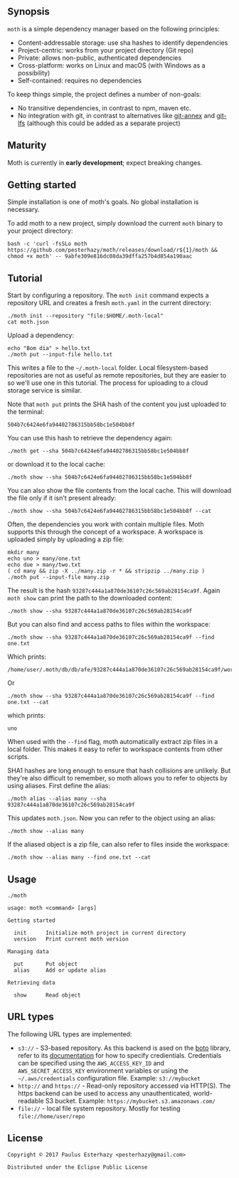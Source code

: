 ## Synopsis

`moth` is a simple dependency manager based on the following principles:

- Content-addressable storage: use sha hashes to identify dependencies
- Project-centric: works from your project directory (Git repo)
- Private: allows non-public, authenticated dependencies
- Cross-platform: works on Linux and macOS (with Windows as a possibility)
- Self-contained: requires no dependencies

To keep things simple, the project defines a number of non-goals:

- No transitive dependencies, in contrast to npm, maven etc.
- No integration with git, in contrast to alternatives like [git-annex](https://git-annex.branchable.com/) and [git-lfs](https://git-lfs.github.com/) (although this could be added as a separate project)

## Maturity

Moth is currently in **early development**; expect breaking changes.

## Getting started

Simple installation is one of moth's goals. No global installation is necessary.

To add moth to a new project, simply download the current `moth` binary to your project directory:

```
bash -c 'curl -fsSLo moth https://github.com/pesterhazy/moth/releases/download/r${1}/moth && chmod +x moth' -- 9abfe309e816dc08da39dffa257b4d854a190aac
```

## Tutorial

Start by configuring a repository. The `moth init` command expects a repository URL and creates a fresh `moth.yaml` in the current directory:

```shell
./moth init --repository "file:$HOME/.moth-local"
cat moth.json
```

Upload a dependency:

```shell
echo "Bom dia" > hello.txt
./moth put --input-file hello.txt
```

This writes a file to the `~/.moth-local` folder. Local filesystem-based repositories are not as useful as remote repositories, but they are easier to so we'll use one in this tutorial. The process for uploading to a cloud storage service is similar.

Note that `moth put` prints the SHA hash of the content you just uploaded to the terminal:

```
504b7c6424e6fa94402786315bb58bc1e504bb8f
```

You can use this hash to retrieve the dependency again:

```shell
./moth get --sha 504b7c6424e6fa94402786315bb58bc1e504bb8f
```

or download it to the local cache:

```shell
./moth show --sha 504b7c6424e6fa94402786315bb58bc1e504bb8f
```

You can also show the file contents from the local cache. This will download the file only if it isn't present already:

```shell
./moth show --sha 504b7c6424e6fa94402786315bb58bc1e504bb8f --cat
```

Often, the dependencies you work with contain multiple files. Moth supports this through the concept of a workspace. A workspace is uploaded simply by uploading a zip file:

```shell
mkdir many
echo uno > many/one.txt
echo due > many/two.txt
( cd many && zip -X ../many.zip -r * && stripzip ../many.zip )
./moth put --input-file many.zip
```

The result is the hash `93287c444a1a870de36107c26c569ab28154ca9f`. Again `moth show` can print the path to the downloaded content:

```shell
./moth show --sha 93287c444a1a870de36107c26c569ab28154ca9f
```

But you can also find and access paths to files within the workspace:

```shell
./moth show --sha 93287c444a1a870de36107c26c569ab28154ca9f --find one.txt
```

Which prints:

```
/home/user/.moth/db/db/afe/93287c444a1a870de36107c26c569ab28154ca9f/workspace/one.txt
```

Or

```shell
./moth show --sha 93287c444a1a870de36107c26c569ab28154ca9f --find one.txt --cat
```

which prints:

```
uno
```

When used with the `--find` flag, moth automatically extract zip files in a local folder. This makes it easy to refer to workspace contents from other scripts.

SHA1 hashes are long enough to ensure that hash collisions are unlikely. But they're also difficult to remember, so moth allows you to refer to objects by using aliases. First define the alias:

```shell
./moth alias --alias many --sha 93287c444a1a870de36107c26c569ab28154ca9f
```

This updates `moth.json`. Now you can refer to the object using an alias:

```shell
./moth show --alias many
```

If the aliased object is a zip file, can also refer to files inside the workspace:

```shell
./moth show --alias many --find one.txt --cat
```

## Usage

```
./moth
```

```
usage: moth <command> [args]

Getting started

  init      Initialize moth project in current directory
  version   Print current moth version

Managing data

  put       Put object
  alias     Add or update alias

Retrieving data

  show      Read object
```

## URL types

The following URL types are implemented:

- `s3://` - S3-based repository. As this backend is ased on the [boto](https://github.com/boto/boto3) library, refer to its [documentation](http://boto3.readthedocs.io/en/latest/guide/configuration.html) for how to specify credientials. Credentials can be specified using the `AWS_ACCESS_KEY_ID` and `AWS_SECRET_ACCESS_KEY` environment variables or using the `~/.aws/credentials` configuration file. Example: `s3://mybucket`
- `http://` and `https://` - Read-only repository accessed via HTTP(S). The https backend can be used to access any unauthenticated, world-readable S3 bucket. Example: `https://mybucket.s3.amazonaws.com/`
- `file://` - local file system repository. Mostly for testing `file://home/user/repo`

## License

```
Copyright © 2017 Paulus Esterhazy <pesterhazy@gmail.com>

Distributed under the Eclipse Public License
```
